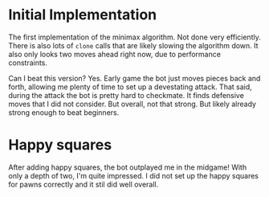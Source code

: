# Initial Implementation

The first implementation of the minimax algorithm. Not done very efficiently.
There is also lots of `clone` calls that are likely slowing the algorithm down.
It also only looks two moves ahead right now, due to performance constraints.

Can I beat this version? Yes. Early game the bot just moves pieces back and forth,
allowing me plenty of time to set up a devestating attack. That said, during the
attack the bot is pretty hard to checkmate. It finds defensive moves that I did not
consider. But overall, not that strong. But likely already strong enough to beat beginners.

# Happy squares

After adding happy squares, the bot outplayed me in the midgame! With only a depth of two, I'm quite impressed.
I did not set up the happy squares for pawns correctly and it stil did well overall.

